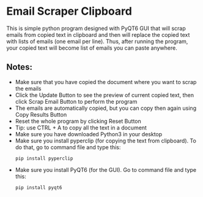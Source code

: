 # Email Scraper Clipboard
This is simple python program designed with PyQT6 GUI that will scrap emails from copied text in clipboard
and then will replace the copied text with lists of emails (one email per line).
Thus, after running the program, your copied text will become list of emails you can paste anywhere.

## Notes:
- Make sure that you have copied the document where you want to scrap the emails
- Click the Update Button to see the preview of current copied text, then click Scrap Email Button to perform the program
- The emails are automatically copied, but you can copy then again using Copy Results Button
- Reset the whole program by clicking Reset Button
- Tip: use CTRL + A to copy all the text in a document
- Make sure you have downloaded Python3 in your desktop
- Make sure you install pyperclip (for copying the text from clipboard). To do that, go to command file and type this:
  ```
  pip install pyperclip
  ```
- Make sure you install PyQT6 (for the GUI). Go to command file and type this:
  ```
  pip install pyqt6
  ```

